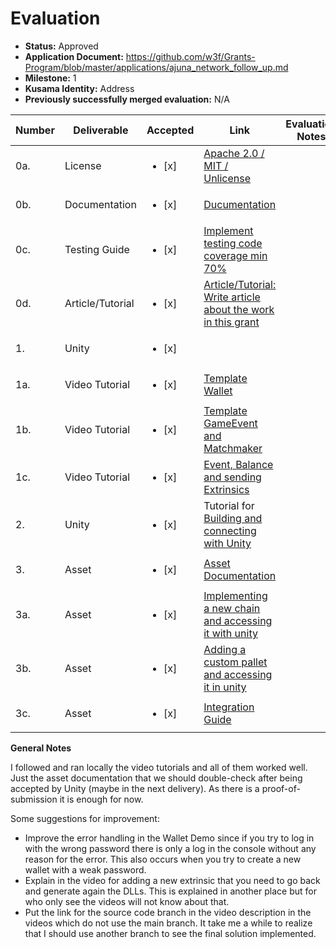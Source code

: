 # Evaluation

- **Status:** Approved
- **Application Document:** https://github.com/w3f/Grants-Program/blob/master/applications/ajuna_network_follow_up.md
- **Milestone:** 1
- **Kusama Identity:** Address
- **Previously successfully merged evaluation:** N/A

| Number | Deliverable      | Accepted               | Link                                                                                                                           | Evaluation Notes |
| ------ | ---------------- | ---------------------- | ------------------------------------------------------------------------------------------------------------------------------ | ---------------- |
| 0a.    | License          | <ul><li>[x] </li></ul> | [Apache 2.0 / MIT / Unlicense](https://github.com/ajuna-network/Open-Grants-Program/issues/43)                                 |                  |
| 0b.    | Documentation    | <ul><li>[x] </li></ul> | [Ducumentation](https://github.com/ajuna-network/Open-Grants-Program/issues/44)                                                |                  |
| 0c.    | Testing Guide    | <ul><li>[x] </li></ul> | [Implement testing code coverage min 70%](https://github.com/ajuna-network/Open-Grants-Program/issues/45)                      |                  |
| 0d.    | Article/Tutorial | <ul><li>[x] </li></ul> | [Article/Tutorial: Write article about the work in this grant](https://github.com/ajuna-network/Open-Grants-Program/issues/46) |                  |
| 1.     | Unity            | <ul><li>[x] </li></ul> |                                                                                                                                |
| 1a.    | Video Tutorial   | <ul><li>[x] </li></ul> | [Template Wallet](https://github.com/ajuna-network/Open-Grants-Program/issues/47)                                              |                  |
| 1b.    | Video Tutorial   | <ul><li>[x] </li></ul> | [Template GameEvent and Matchmaker](https://github.com/ajuna-network/Open-Grants-Program/issues/48)                            |                  |
| 1c.    | Video Tutorial   | <ul><li>[x] </li></ul> | [Event, Balance and sending Extrinsics](https://github.com/ajuna-network/Open-Grants-Program/issues/49)                        |                  |
| 2.     | Unity            | <ul><li>[x] </li></ul> | Tutorial for [Building and connecting with Unity](https://github.com/ajuna-network/Open-Grants-Program/issues/50)              |                  |
| 3.     | Asset            | <ul><li>[x] </li></ul> | [Asset Documentation](https://github.com/ajuna-network/Open-Grants-Program/issues/51)                                          |                  |
| 3a.    | Asset            | <ul><li>[x] </li></ul> | [Implementing a new chain and accessing it with unity](https://github.com/ajuna-network/Open-Grants-Program/issues/52)         |                  |
| 3b.    | Asset            | <ul><li>[x] </li></ul> | [Adding a custom pallet and accessing it in unity](https://github.com/ajuna-network/Open-Grants-Program/issues/53)             |                  |
| 3c.    | Asset            | <ul><li>[x] </li></ul> | [Integration Guide](https://github.com/ajuna-network/Open-Grants-Program/issues/54)                                            |                  |

**General Notes**

I followed and ran locally the video tutorials and all of them worked well. Just the asset documentation that we should double-check after being accepted by Unity (maybe in the next delivery). As there is a proof-of-submission it is enough for now.

Some suggestions for improvement:

- Improve the error handling in the Wallet Demo since if you try to log in with the wrong password there is only a log in the console without any reason for the error. This also occurs when you try to create a new wallet with a weak password.
- Explain in the video for adding a new extrinsic that you need to go back and generate again the DLLs. This is explained in another place but for who only see the videos will not know about that.
- Put the link for the source code branch in the video description in the videos which do not use the main branch. It take me a while to realize that I should use another branch to see the final solution implemented.
